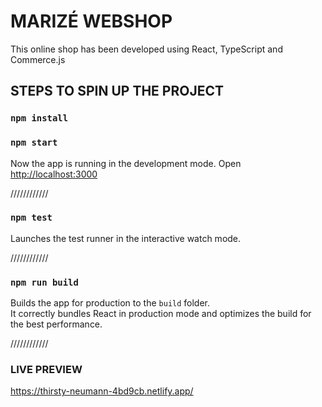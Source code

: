 # MARIZÉ WEBSHOP

This online shop has been developed using React, TypeScript and Commerce.js

## STEPS TO SPIN UP THE PROJECT

### `npm install`

### `npm start`

Now the app is running in the development mode.
Open <http://localhost:3000>

////////////

### `npm test`

Launches the test runner in the interactive watch mode.

////////////

### `npm run build`

Builds the app for production to the `build` folder.\
It correctly bundles React in production mode and optimizes the build for the best performance.

////////////

### LIVE PREVIEW

<https://thirsty-neumann-4bd9cb.netlify.app/>
